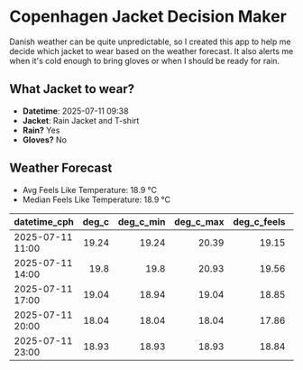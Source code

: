
# Copenhagen Jacket Decision Maker

Danish weather can be quite unpredictable, so I created this app to help me decide which jacket to wear based on the weather forecast. 
It also alerts me when it's cold enough to bring gloves or when I should be ready for rain.

## What Jacket to wear?

- **Datetime**: 2025-07-11 09:38
- **Jacket**: Rain Jacket and T-shirt
- **Rain?** Yes
- **Gloves?** No

## Weather Forecast
- Avg Feels Like Temperature: 18.9 °C
- Median Feels Like Temperature: 18.9 °C

| datetime_cph     |   deg_c |   deg_c_min |   deg_c_max |   deg_c_feels | weather   | wind   | rain   |
|:-----------------|--------:|------------:|------------:|--------------:|:----------|:-------|:-------|
| 2025-07-11 11:00 |   19.24 |       19.24 |       20.39 |         19.15 | Clear     | Medium | None   |
| 2025-07-11 14:00 |   19.8  |       19.8  |       20.93 |         19.56 | Clouds    | Medium | None   |
| 2025-07-11 17:00 |   19.04 |       18.94 |       19.04 |         18.85 | Rain      | High   | Low    |
| 2025-07-11 20:00 |   18.04 |       18.04 |       18.04 |         17.86 | Rain      | High   | Low    |
| 2025-07-11 23:00 |   18.93 |       18.93 |       18.93 |         18.84 | Rain      | High   | Low    |
        